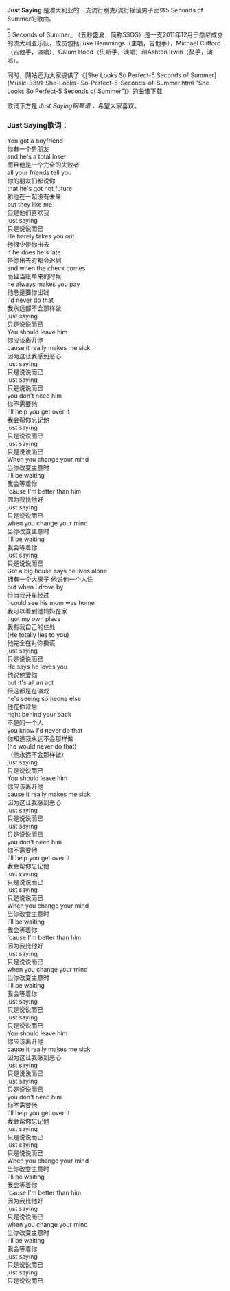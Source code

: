 

**Just Saying** 是澳大利亚的一支流行朋克/流行摇滚男子团体5 Seconds of Summer的歌曲。  
_  
5 Seconds of Summer_ （五秒盛夏，简称5SOS）是一支2011年12月于悉尼成立的澳大利亚乐队，成员包括Luke
Hemmings（主唱，吉他手），Michael Clifford（吉他手，演唱），Calum Hood（贝斯手，演唱）和Ashton
Irwin（鼓手，演唱）。  
  
同时，网站还为大家提供了《[She Looks So Perfect-5 Seconds of Summer](Music-3391-She-Looks-
So-Perfect-5-Seconds-of-Summer.html "She Looks So Perfect-5 Seconds of
Summer")》的曲谱下载  
  
歌词下方是 _Just Saying钢琴谱_ ，希望大家喜欢。

### Just Saying歌词：

You got a boyfriend  
你有一个男朋友  
and he's a total loser  
而且他是一个完全的失败者  
all your friends tell you  
你的朋友们都说你  
that he's got not future  
和他在一起没有未来  
but they like me  
但是他们喜欢我  
just saying  
只是说说而已  
He barely takes you out  
他很少带你出去  
if he does he's late  
带你出去时都会迟到  
and when the check comes  
而且当账单来的时候  
he always makes you pay  
他总是要你出钱  
I'd never do that  
我永远都不会那样做  
just saying  
只是说说而已  
You should leave him  
你应该离开他  
cause it really makes me sick  
因为这让我感到恶心  
just saying  
只是说说而已  
just saying  
只是说说而已  
you don't need him  
你不需要他  
I'll help you get over it  
我会帮你忘记他  
just saying  
只是说说而已  
just saying  
只是说说而已  
When you change your mind  
当你改变主意时  
I'll be waiting  
我会等着你  
'cause I'm better than him  
因为我比他好  
just saying  
只是说说而已  
when you change your mind  
当你改变主意时  
I'll be waiting  
我会等着你  
just saying  
只是说说而已  
Got a big house says he lives alone  
拥有一个大房子 他说他一个人住  
but when I drove by  
但当我开车经过  
I could see his mom was home  
我可以看到他妈妈在家  
I got my own place  
我有我自己的住处  
(He totally lies to you)  
他完全在对你撒谎  
just saying  
只是说说而已  
He says he loves you  
他说他爱你  
but it's all an act  
但这都是在演戏  
he's seeing someone else  
他在你背后  
right behind your back  
不是同一个人  
you know I'd never do that  
你知道我永远不会那样做  
(he would never do that)  
（他永远不会那样做）  
just saying  
只是说说而已  
You should leave him  
你应该离开他  
cause it really makes me sick  
因为这让我感到恶心  
just saying  
只是说说而已  
just saying  
只是说说而已  
you don't need him  
你不需要他  
I'll help you get over it  
我会帮你忘记他  
just saying  
只是说说而已  
just saying  
只是说说而已  
When you change your mind  
当你改变主意时  
I'll be waiting  
我会等着你  
'cause I'm better than him  
因为我比他好  
just saying  
只是说说而已  
when you change your mind  
当你改变主意时  
I'll be waiting  
我会等着你  
just saying  
只是说说而已  
just saying  
只是说说而已  
You should leave him  
你应该离开他  
cause it really makes me sick  
因为这让我感到恶心  
just saying  
只是说说而已  
just saying  
只是说说而已  
you don't need him  
你不需要他  
I'll help you get over it  
我会帮你忘记他  
just saying  
只是说说而已  
just saying  
只是说说而已  
When you change your mind  
当你改变主意时  
I'll be waiting  
我会等着你  
'cause I'm better than him  
因为我比他好  
just saying  
只是说说而已  
when you change your mind  
当你改变主意时  
I'll be waiting  
我会等着你  
just saying  
只是说说而已  
just saying  
只是说说而已

